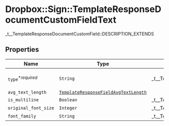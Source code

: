 # Dropbox::Sign::TemplateResponseDocumentCustomFieldText

_t__TemplateResponseDocumentCustomField::DESCRIPTION_EXTENDS

## Properties

| Name | Type | Description | Notes |
| ---- | ---- | ----------- | ----- |
| `type`<sup>*_required_</sup> | ```String``` |  _t__TemplateResponseDocumentCustomField::TYPE  |  [default to 'text'] |
| `avg_text_length` | [```TemplateResponseFieldAvgTextLength```](TemplateResponseFieldAvgTextLength.md) |    |  |
| `is_multiline` | ```Boolean``` |  _t__TemplateResponseDocumentCustomField::IS_MULTILINE  |  |
| `original_font_size` | ```Integer``` |  _t__TemplateResponseDocumentCustomField::ORIGINAL_FONT_SIZE  |  |
| `font_family` | ```String``` |  _t__TemplateResponseDocumentCustomField::FONT_FAMILY  |  |

